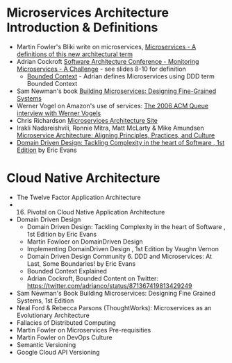# Microservices Architecture Introduction & Definitions
* Martin Fowler's Bliki write on microservices, [Microservices - A definitions of this new architectural term](https://martinfowler.com/articles/microservices.html)
* Adrian Cockroft [Software Architecture Conference - Monitoring Microservices - A Challenge](https://www.slideshare.net/adriancockcroft/software-architecture-monitoring-microservices-a-challenge) - see slides 8-10 for definition
   * [Bounded Context](https://martinfowler.com/bliki/BoundedContext.html) - Adrian defines Microservices using DDD term Bounded Context
* Sam Newman's book [Building Microservices: Designing Fine-Grained Systems](https://www.amazon.com/Building-Microservices-Designing-Fine-Grained-Systems/dp/1491950358)
* Werner Vogel on Amazon's use of services: [The 2006 ACM Queue interview with Werner Vogels](https://queue.acm.org/detail.cfm?id=1142065)
* Chris Richardson [Microservices Architecture Site](http://microservices.io/patterns/microservices.html)
* Irakli Nadareishvili, Ronnie Mitra, Matt McLarty & Mike Amundsen [Microservice Architecture: Aligning Principles, Practices, and Culture](https://www.amazon.com/Microservice-Architecture-Aligning-Principles-Practices/dp/1491956259)
* [Domain Driven Design: Tackling Complexity in the heart of Software , 1st Edition](https://www.amazon.com/Domain-Driven-Design-Tackling-Complexity-Software/dp/0321125215) by Eric Evans

# Cloud Native Architecture
* The Twelve Factor Application Architecture
*  16. Pivotal on Cloud Native Application Architecture
* Domain Driven Design
  * Domain Driven Design: Tackling Complexity in the heart of Software , 1st Edition by Eric Evans
  * Martin Fowloer on Domain­Driven Design 
  * Implementing Domain­Driven Design , 1st Edition by Vaughn Vernon
  * Domain Driven Design Community 6. DDD and Microservices: At Last, Some Boundaries! by Eric Evans 
  * Bounded Context Explained 
  * Adrian Cockroft, Bounded Content on Twitter: https://twitter.com/adrianco/status/871367419813429249 
* Sam Newman's Book Building Microservices: Designing Fine Grained Systems, 1st Edition
* Neal Ford & Rebecca Parsons (ThoughtWorks): Microservices as an Evolutionary Architecture
* Fallacies of Distributed Computing
* Martin Fowler on Microservices Pre-requisities
* Martin Fowler on DevOps Culture
* Semantic Versioning
* Google Cloud API Versioning
